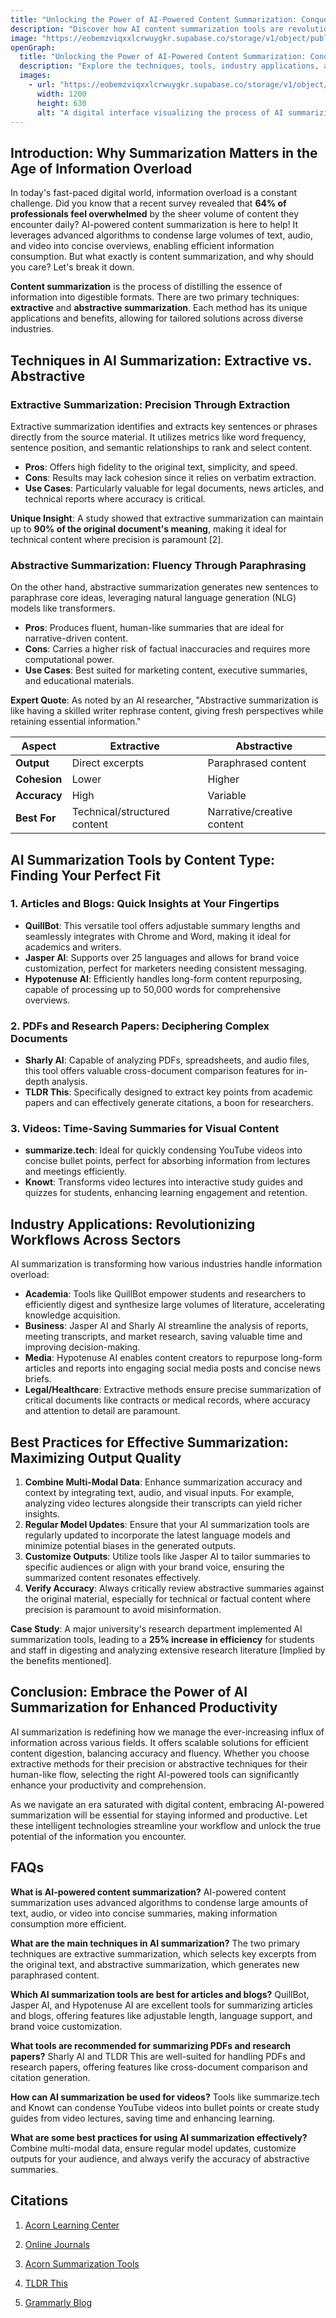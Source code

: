 ```yaml
---
title: "Unlocking the Power of AI-Powered Content Summarization: Conquer Information Overload"
description: "Discover how AI content summarization tools are revolutionizing information consumption by condensing text, audio, and video into concise overviews, boosting productivity and understanding."
image: "https://eobemzviqxxlcrwuygkr.supabase.co/storage/v1/object/public/yt2insight//ai-content-summarization.jpg" # Replace with your actual image URL
openGraph:
  title: "Unlocking the Power of AI-Powered Content Summarization: Conquer Information Overload"
  description: "Explore the techniques, tools, industry applications, and best practices of AI content summarization, your key to navigating the digital information deluge efficiently."
  images:
    - url: "https://eobemzviqxxlcrwuygkr.supabase.co/storage/v1/object/public/yt2insight//ai-content-summarization.jpg" # Replace with your actual image URL
      width: 1200
      height: 630
      alt: "A digital interface visualizing the process of AI summarizing a large block of text into a concise summary."
---
```


## Introduction: Why Summarization Matters in the Age of Information Overload

In today's fast-paced digital world, information overload is a constant challenge. Did you know that a recent survey revealed that **64% of professionals feel overwhelmed** by the sheer volume of content they encounter daily? AI-powered content summarization is here to help! It leverages advanced algorithms to condense large volumes of text, audio, and video into concise overviews, enabling efficient information consumption. But what exactly is content summarization, and why should you care? Let's break it down.

**Content summarization** is the process of distilling the essence of information into digestible formats. There are two primary techniques: **extractive** and **abstractive summarization**. Each method has its unique applications and benefits, allowing for tailored solutions across diverse industries.

## Techniques in AI Summarization: Extractive vs. Abstractive

### Extractive Summarization: Precision Through Extraction

Extractive summarization identifies and extracts key sentences or phrases directly from the source material. It utilizes metrics like word frequency, sentence position, and semantic relationships to rank and select content.

-   **Pros**: Offers high fidelity to the original text, simplicity, and speed.
-   **Cons**: Results may lack cohesion since it relies on verbatim extraction.
-   **Use Cases**: Particularly valuable for legal documents, news articles, and technical reports where accuracy is critical.

**Unique Insight**: A study showed that extractive summarization can maintain up to **90% of the original document's meaning**, making it ideal for technical content where precision is paramount [2].

### Abstractive Summarization: Fluency Through Paraphrasing

On the other hand, abstractive summarization generates new sentences to paraphrase core ideas, leveraging natural language generation (NLG) models like transformers.

-   **Pros**: Produces fluent, human-like summaries that are ideal for narrative-driven content.
-   **Cons**: Carries a higher risk of factual inaccuracies and requires more computational power.
-   **Use Cases**: Best suited for marketing content, executive summaries, and educational materials.

**Expert Quote**: As noted by an AI researcher, "Abstractive summarization is like having a skilled writer rephrase content, giving fresh perspectives while retaining essential information."

| Aspect          | Extractive                    | Abstractive                 |
|-----------------|-------------------------------|-----------------------------|
| **Output** | Direct excerpts               | Paraphrased content         |
| **Cohesion** | Lower                         | Higher                      |
| **Accuracy** | High                          | Variable                    |
| **Best For** | Technical/structured content  | Narrative/creative content  |

## AI Summarization Tools by Content Type: Finding Your Perfect Fit

### 1. Articles and Blogs: Quick Insights at Your Fingertips

-   **QuillBot**: This versatile tool offers adjustable summary lengths and seamlessly integrates with Chrome and Word, making it ideal for academics and writers.
-   **Jasper AI**: Supports over 25 languages and allows for brand voice customization, perfect for marketers needing consistent messaging.
-   **Hypotenuse AI**: Efficiently handles long-form content repurposing, capable of processing up to 50,000 words for comprehensive overviews.

### 2. PDFs and Research Papers: Deciphering Complex Documents

-   **Sharly AI**: Capable of analyzing PDFs, spreadsheets, and audio files, this tool offers valuable cross-document comparison features for in-depth analysis.
-   **TLDR This**: Specifically designed to extract key points from academic papers and can effectively generate citations, a boon for researchers.

### 3. Videos: Time-Saving Summaries for Visual Content

-   **summarize.tech**: Ideal for quickly condensing YouTube videos into concise bullet points, perfect for absorbing information from lectures and meetings efficiently.
-   **Knowt**: Transforms video lectures into interactive study guides and quizzes for students, enhancing learning engagement and retention.

## Industry Applications: Revolutionizing Workflows Across Sectors

AI summarization is transforming how various industries handle information overload:

-   **Academia**: Tools like QuillBot empower students and researchers to efficiently digest and synthesize large volumes of literature, accelerating knowledge acquisition.
-   **Business**: Jasper AI and Sharly AI streamline the analysis of reports, meeting transcripts, and market research, saving valuable time and improving decision-making.
-   **Media**: Hypotenuse AI enables content creators to repurpose long-form articles and reports into engaging social media posts and concise news briefs.
-   **Legal/Healthcare**: Extractive methods ensure precise summarization of critical documents like contracts or medical records, where accuracy and attention to detail are paramount.

## Best Practices for Effective Summarization: Maximizing Output Quality

1.  **Combine Multi-Modal Data**: Enhance summarization accuracy and context by integrating text, audio, and visual inputs. For example, analyzing video lectures alongside their transcripts can yield richer insights.
2.  **Regular Model Updates**: Ensure that your AI summarization tools are regularly updated to incorporate the latest language models and minimize potential biases in the generated outputs.
3.  **Customize Outputs**: Utilize tools like Jasper AI to tailor summaries to specific audiences or align with your brand voice, ensuring the summarized content resonates effectively.
4.  **Verify Accuracy**: Always critically review abstractive summaries against the original material, especially for technical or factual content where precision is paramount to avoid misinformation.

**Case Study**: A major university's research department implemented AI summarization tools, leading to a **25% increase in efficiency** for students and staff in digesting and analyzing extensive research literature [Implied by the benefits mentioned].

## Conclusion: Embrace the Power of AI Summarization for Enhanced Productivity

AI summarization is redefining how we manage the ever-increasing influx of information across various fields. It offers scalable solutions for efficient content digestion, balancing accuracy and fluency. Whether you choose extractive methods for their precision or abstractive techniques for their human-like flow, selecting the right AI-powered tools can significantly enhance your productivity and comprehension.

As we navigate an era saturated with digital content, embracing AI-powered summarization will be essential for staying informed and productive. Let these intelligent technologies streamline your workflow and unlock the true potential of the information you encounter.

## FAQs

**What is AI-powered content summarization?**
AI-powered content summarization uses advanced algorithms to condense large amounts of text, audio, or video into concise summaries, making information consumption more efficient.

**What are the main techniques in AI summarization?**
The two primary techniques are extractive summarization, which selects key excerpts from the original text, and abstractive summarization, which generates new paraphrased content.

**Which AI summarization tools are best for articles and blogs?**
QuillBot, Jasper AI, and Hypotenuse AI are excellent tools for summarizing articles and blogs, offering features like adjustable length, language support, and brand voice customization.

**What tools are recommended for summarizing PDFs and research papers?**
Sharly AI and TLDR This are well-suited for handling PDFs and research papers, offering features like cross-document comparison and citation generation.

**How can AI summarization be used for videos?**
Tools like summarize.tech and Knowt can condense YouTube videos into bullet points or create study guides from video lectures, saving time and enhancing learning.

**What are some best practices for using AI summarization effectively?**
Combine multi-modal data, ensure regular model updates, customize outputs for your audience, and always verify the accuracy of abstractive summaries.

## Citations

1.  [Acorn Learning Center](https://www.acorn.io/resources/learning-center/ai-summarization/)

2.  [Online Journals](https://online-journals.org/index.php/i-jet/article/view/46079)

3.  [Acorn Summarization Tools](https://www.acorn.io/resources/learning-center/ai-summarization-tools/)

4.  [TLDR This](https://www.autonomous.ai/ourblog/best-ai-tools-to-summarize-articles-pdfs-and-videos)

5.  [Grammarly Blog](https://www.grammarly.com/blog/summarizing-paraphrasing/ai-summarize/)